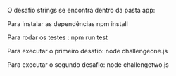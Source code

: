 O desafio strings se encontra dentro da pasta app: 

Para instalar as dependências npm install

Para rodar os testes : npm run test

Para executar o primeiro desafio: node challengeone.js

Para executar o segundo desafio: node challengetwo.js
